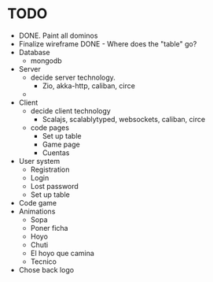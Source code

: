 # TODO 

- DONE. Paint all dominos
- Finalize wireframe
    DONE - Where does the "table" go?
- Database
    - mongodb 
- Server
    - decide server technology.
        - Zio, akka-http, caliban, circe
    - 
- Client
    - decide client technology
        - Scalajs, scalablytyped, websockets, caliban, circe
    - code pages
        - Set up table
        - Game page
        - Cuentas
- User system
    - Registration
    - Login
    - Lost password
    - Set up table
- Code game     
- Animations
    - Sopa
    - Poner ficha
    - Hoyo
    - Chuti
    - El hoyo que camina
    - Tecnico
- Chose back logo